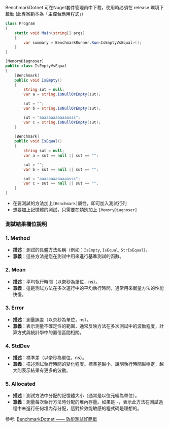 
BenchmarkDotnet 可在Nuget套件管理員中下載，使用時必須在 release 環境下啟動 (此專案範本為「主控台應用程式」)
```csharp
class Program
{
	static void Main(string[] args)
	{
		var summary = BenchmarkRunner.Run<IsEmptyVsEqual>();
	}
}

[MemoryDiagnoser]
public class IsEmptyVsEqual
{
	[Benchmark]
	public void IsEmpty()
	{
		string sut = null;
		var a = string.IsNullOrEmpty(sut);

		sut = "";
		var b = string.IsNullOrEmpty(sut);

		sut = "aaaaaaaaaaaaasss";
		var c = string.IsNullOrEmpty(sut);
	}
	
	[Benchmark]
	public void IsEqual()
	{
		string sut = null;
		var a = sut == null || sut == "";

		sut = "";
		var b = sut == null || sut == "";

		sut = "aaaaaaaaaaaaasss";
		var c = sut == null || sut == "";
	}
}
```
- 在要測試的方法加上`[Benchmark]`屬性，即可加入測試行列
- 想要加上記憶體的測試，只需要在類別加上 `[MemoryDiagnoser]`

### 測試結果欄位說明
### 1. **Method**
- **描述**：測試的具體方法名稱（例如：`IsEmpty`, `IsEqual`, `StrIsEqual`）。
- **意義**：這些方法是您在測試中用來進行基準測試的函數。
### 2. **Mean**
- **描述**：平均執行時間（以奈秒為單位，ns）。
- **意義**：這是測試方法在多次運行中的平均執行時間，通常用來衡量方法的性能快慢。
### 3. **Error**
- **描述**：測量誤差（以奈秒為單位，ns）。
- **意義**：表示測量不確定性的範圍，通常反映方法在多次測試中的波動程度，計算方式與統計學中的置信區間相關。
### 4. **StdDev**
- **描述**：標準差（以奈秒為單位，ns）。
- **意義**：描述測試執行時間的變化程度。標準差越小，說明執行時間越穩定，越大則表示結果有更多的波動。
### 5. **Allocated**
- **描述**：測試方法中分配的記憶體大小（通常是以位元組為單位）。
- **意義**：測量每次執行方法時分配的堆內存量。如果是 `-`，表示此方法在測試過程中未進行任何堆內存分配，這對於效能敏感的程式碼是理想的。

參考:
[BenchmarkDotnet —— 效能測試好簡單](https://igouist.github.io/post/2021/06/benchmarkdotnet/)